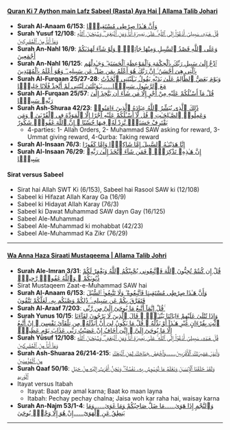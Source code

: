 #### [Quran Ki 7 Aython main Lafz Sabeel (Rasta) Aya Hai | Allama Talib Johari](https://www.youtube.com/watch?v=xJvrP4gAtlw)
* __Surah Al-Anaam 6/153__: [وَأَنَّ هَـٰذَا صِرَٰطِى مُسْتَقِيمًۭا](https://quran.com/6/153)
* __Surah Yusuf 12/108__: [قُلْ هَـٰذِهِۦ سَبِيلِىٓ أَدْعُوٓا۟ إِلَى ٱللَّهِ ۚ عَلَىٰ بَصِيرَةٍ أَنَا۠ وَمَنِ ٱتَّبَعَنِى ۖ وَسُبْحَـٰنَ ٱللَّهِ وَمَآ أَنَا۠ مِنَ ٱلْمُشْرِكِينَ](https://quran.com/12/108)
* __Surah An-Nahl 16/9__: [وَعَلَى ٱللَّهِ قَصْدُ ٱلسَّبِيلِ وَمِنْهَا جَآئِرٌۭ ۚ وَلَوْ شَآءَ لَهَدَىٰكُمْ أَجْمَعِينَ](https://quran.com/16/9)
* __Surah An-Nahl 16/125__: [ٱدْعُ إِلَىٰ سَبِيلِ رَبِّكَ بِٱلْحِكْمَةِ وَٱلْمَوْعِظَةِ ٱلْحَسَنَةِ ۖ وَجَـٰدِلْهُم بِٱلَّتِى هِىَ أَحْسَنُ ۚ إِنَّ رَبَّكَ هُوَ أَعْلَمُ بِمَن ضَلَّ عَن سَبِيلِهِۦ ۖ وَهُوَ أَعْلَمُ بِٱلْمُهْتَدِينَ](https://quran.com/16/125)
* __Surah Al-Furqaan 25/27-28__: [وَيَوْمَ يَعَضُّ ٱلظَّالِمُ عَلَىٰ يَدَيْهِ يَقُولُ يَـٰلَيْتَنِى ٱتَّخَذْتُ مَعَ ٱلرَّسُولِ سَبِيلًۭا......يَـٰوَيْلَتَىٰ لَيْتَنِى لَمْ أَتَّخِذْ فُلَانًا خَلِيلًۭا](https://quran.com/25/27)
* __Surah Al-Furqaan 25/57__: [قُلْ مَآ أَسْـَٔلُكُمْ عَلَيْهِ مِنْ أَجْرٍ إِلَّا مَن شَآءَ أَن يَتَّخِذَ إِلَىٰ رَبِّهِۦ سَبِيلًۭا](https://quran.com/25/57)
* __Surah Ash-Shuraa 42/23__: [ذَٰلِكَ ٱلَّذِى يُبَشِّرُ ٱللَّهُ عِبَادَهُ ٱلَّذِينَ ءَامَنُوا۟ وَعَمِلُوا۟ ٱلصَّـٰلِحَـٰتِ ۗ قُل لَّآ أَسْـَٔلُكُمْ عَلَيْهِ أَجْرًا إِلَّا ٱلْمَوَدَّةَ فِى ٱلْقُرْبَىٰ ۗ وَمَن يَقْتَرِفْ حَسَنَةًۭ نَّزِدْ لَهُۥ فِيهَا حُسْنًا ۚ إِنَّ ٱللَّهَ غَفُورٌۭ شَكُورٌ](https://quran.com/42/23)
  * 4-parties: 1- Allah Orders, 2- Muhammad SAW asking for reward, 3- Ummat giving reward, 4-Qurba: Taking reward
* __Surah Al-Insaan 76/3__: [إِنَّا هَدَيْنَـٰهُ ٱلسَّبِيلَ إِمَّا شَاكِرًۭا وَإِمَّا كَفُورًا](https://quran.com/76/3)
* __Surah Al-Insaan 76/29__: [إِنَّ هَـٰذِهِۦ تَذْكِرَةٌۭ ۖ فَمَن شَآءَ ٱتَّخَذَ إِلَىٰ رَبِّهِۦ سَبِيلًۭا](https://quran.com/76/29)

#### Sirat versus Sabeel
* Sirat hai Allah SWT Ki (6/153), Sabeel hai Rasool SAW ki (12/108)
* Sabeel ki Hifazat Allah Karay Ga (16/9)
* Sabeel ki Hidayat Allah Karay (76/3)
* Sabeel ki Dawat Muhammad SAW dayn Gay (16/125)
* Sabeel Ale-Muhammad
* Sabeel Ale-Muhammad ki mohabbat (42/23)
* Sabeel Ale-Muhammad Ka Zikr (76/29)

***

#### [Wa Anna Haza Siraati Mustaqeema | Allama Talib Johri](https://www.youtube.com/watch?v=VqC_9POao3U)
* __Surah Ale-Imran 3/31__: [قُلْ إِن كُنتُمْ تُحِبُّونَ ٱللَّهَ فَٱتَّبِعُونِى يُحْبِبْكُمُ ٱللَّهُ وَيَغْفِرْ لَكُمْ ذُنُوبَكُمْ ۗ وَٱللَّهُ غَفُورٌۭ رَّحِيمٌۭ](https://quran.com/3/31)
* Sirat Mustaqeem Zaat-e-Muhammad SAW hai
* __Surah Al-Anaam 6/153__: [وَأَنَّ هَـٰذَا صِرَٰطِى مُسْتَقِيمًۭا فَٱتَّبِعُوهُ ۖ وَلَا تَتَّبِعُوا۟ ٱلسُّبُلَ فَتَفَرَّقَ بِكُمْ عَن سَبِيلِهِۦ ۚ ذَٰلِكُمْ وَصَّىٰكُم بِهِۦ لَعَلَّكُمْ تَتَّقُونَ](https://quran.com/6/153)
* __Surah Al-Araaf 7/203__: [قُلْ إِنَّمَآ أَتَّبِعُ مَا يُوحَىٰٓ إِلَىَّ مِن رَّبِّى ۚ](https://quran.com/7/203)
* __Surah Yunus 10/15__: [وَإِذَا تُتْلَىٰ عَلَيْهِمْ ءَايَاتُنَا بَيِّنَـٰتٍۢ ۙ قَالَ ٱلَّذِينَ لَا يَرْجُونَ لِقَآءَنَا ٱئْتِ بِقُرْءَانٍ غَيْرِ هَـٰذَآ أَوْ بَدِّلْهُ ۚ قُلْ مَا يَكُونُ لِىٓ أَنْ أُبَدِّلَهُۥ مِن تِلْقَآئِ نَفْسِىٓ ۖ إِنْ أَتَّبِعُ إِلَّا مَا يُوحَىٰٓ إِلَىَّ ۖ إِنِّىٓ أَخَافُ إِنْ عَصَيْتُ رَبِّى عَذَابَ يَوْمٍ عَظِيمٍۢ](https://quran.com/10/15)
* __Surah Yusuf 12/108__: [قُلْ هَـٰذِهِۦ سَبِيلِىٓ أَدْعُوٓا۟ إِلَى ٱللَّهِ ۚ عَلَىٰ بَصِيرَةٍ أَنَا۠ وَمَنِ ٱتَّبَعَنِى ۖ وَسُبْحَـٰنَ ٱللَّهِ وَمَآ أَنَا۠ مِنَ ٱلْمُشْرِكِينَ](https://quran.com/12/108)
* __Surah Ash-Shuaraa 26/214-215__: [وَأَنذِرْ عَشِيرَتَكَ ٱلْأَقْرَبِينَ......وَٱخْفِضْ جَنَاحَكَ لِمَنِ ٱتَّبَعَكَ مِنَ ٱلْمُؤْمِنِينَ](https://quran.com/26/214-215)
* __Surah Qaaf 50/16__: [وَلَقَدْ خَلَقْنَا ٱلْإِنسَـٰنَ وَنَعْلَمُ مَا تُوَسْوِسُ بِهِۦ نَفْسُهُۥ ۖ وَنَحْنُ أَقْرَبُ إِلَيْهِ مِنْ حَبْلِ ٱلْوَرِيدِ](https://quran.com/50/16)
* Itayat versus Itabah
  * Itayat: Baat pay amal karna; Baat ko maan layna
  * Itabah: Pechay pechay chalna; Jaisa woh kar raha hai, waisay karna
* __Surah An-Najm 53/1-4__: [وَٱلنَّجْمِ إِذَا هَوَىٰ......مَا ضَلَّ صَاحِبُكُمْ وَمَا غَوَىٰ......وَمَا يَنطِقُ عَنِ ٱلْهَوَىٰٓ......إِنْ هُوَ إِلَّا وَحْىٌۭ يُوحَىٰ](https://quran.com/53/1-4)

***
